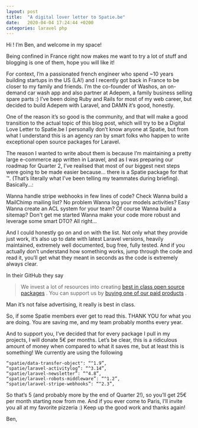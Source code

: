 ```yaml
---
layout: post
title:  "A digital lover letter to Spatie.be"
date:   2020-04-04 17:24:44 +0200
categories: laravel php
---
```


Hi ! I’m Ben, and welcome in my space!

Being confined in France right now makes me want to try a lot of stuff and blogging is one of them, hope you will like it!

For context, I’m a passionated french engineer who spend ~10 years building startups in the US (LA!) and I recently got back in France to be closer to my family and friends. I’m the co-founder of Washos, an on-demand car wash app and also partner at Adepem, a family business selling spare parts :) I’ve been doing Ruby and Rails for most of my web 
career, but decided to build Adepem with Laravel, and DAMN it’s good, honestly.

One of the reason it’s so good is the community, and that will make a good transition to the actual topic of this blog post, which will try to be a Digital Love Letter to Spatie.be
I personally don’t know anyone at Spatie, but from what I understand this is an agency ran by smart folks who happen to write exceptional open source packages for Laravel.

The reason I wanted to write about them is because I’m maintaining a pretty large e-commerce app written in Laravel, and as I was preparing our roadmap for Quarter 2, I’ve realised that most of our biggest next steps were going to be
made easier because… there is a Spatie package for that ™. (That’s literally what I’ve been telling my teammates during briefing). Basically…:

Wanna handle stripe webhooks in few lines of code? Check
Wanna build a MailChimp mailing list? No problem
Wanna log your models activities? Easy
Wanna create an ACL system for your team? Of course
Wanna build a sitemap? Don't get me started
Wanna make your code more robust and leverage some smart DTO? All right…

And I could honestly go on and on with the list. 
Not only what they provide just work, it’s also up to date with latest Laravel versions, heavily maintained, extremely well documented, bug free, fully tested. And if you actually don’t understand how something works, jump through the code and read it, you’ll get what they meant in seconds as the code is extremely always clear.

In their GitHub they say
> We invest a lot of resources into creating  [best in class open source packages](https://spatie.be/open-source) . You can support us by  [buying one of our paid products](https://spatie.be/open-source/support-us) .

Man it’s not false advertising, it really is best in class.

So, if some Spatie members ever get to read this. THANK YOU for what you are doing. You are saving me, and my team probably months every year. 

And to support you, I’ve decided that for every package I pull in my projects, I will donate 5€ per months.
Let’s be clear, this is a ridiculous amount of money when compared to what it saves me, but at least this is something! 
We currently are using the following

```
“spatie/data-transfer-object": “^1.9”,
“spatie/laravel-activitylog”: “^3.14”,
“spatie/laravel-newsletter”: “^4.8”,
“spatie/laravel-robots-middleware”: “^1.2”,
“spatie/laravel-stripe-webhooks”: “^2.3”,
```

So that’s 5 (and probably more by the end of Quarter 2!), so you’ll get 25€ per month starting now from me.
And if you ever come to Paris, I’ll invite you all at my favorite pizzeria :)
Keep up the good work and thanks again!

Ben,